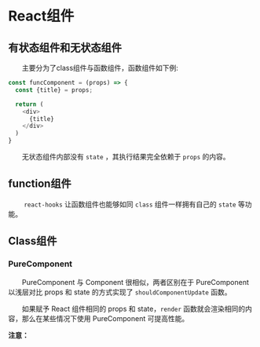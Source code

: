 # **React组件**

## **有状态组件和无状态组件**

&emsp;&emsp;主要分为了class组件与函数组件，函数组件如下例:
```js
const funcComponent = (props) => {
  const {title} = props;

  return (
    <div>
      {title}
    </div>
  )
}
```

&emsp;&emsp;无状态组件内部没有 `state` ，其执行结果完全依赖于 `props` 的内容。

## **function组件**

&emsp;&emsp; `react-hooks` 让函数组件也能够如同 `class` 组件一样拥有自己的 `state` 等功能。

## **Class组件**

### **PureComponent**

&emsp;&emsp;PureComponent 与 Component 很相似，两者区别在于 PureComponent 以浅层对比 props 和 state 的方式实现了 `shouldComponentUpdate` 函数。

&emsp;&emsp;如果赋予 React 组件相同的 props 和 state，`render` 函数就会渲染相同的内容，那么在某些情况下使用 PureComponent 可提高性能。

**注意：**
